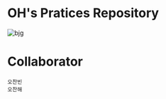OH's Pratices Repository
===
![bjg](https://user-images.githubusercontent.com/45858414/78417894-df6bfe00-7671-11ea-9e33-dfbc063d73d7.png)

Collaborator
===
    오찬빈
    오찬해

